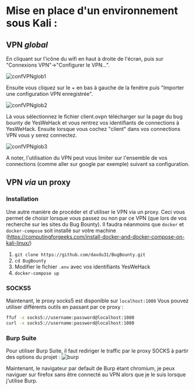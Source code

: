 # Mise en place d'un environnement sous Kali :

## VPN *global*

En cliquant sur l'icône du wifi en haut à droite de l'écran, puis sur "Connexions VPN"->"Configurer le VPN...".

![confVPNglob1](https://github.com/davdu31/BugBounty/assets/35230152/e9276118-f104-4f30-a212-b86507a2be02)

Ensuite vous cliquez sur le + en bas à gauche de la fenêtre puis "Importer une configuration VPN enregistrée".

![confVPNglob2](https://github.com/davdu31/BugBounty/assets/35230152/14982205-c064-4723-bc9a-0f9a1d290ad5)

Là vous sélectionnez le fichier client.ovpn télécharger sur la page du bug bounty de YesWeHack et vous rentrez vos identifiants de connections à YesWeHack.
Ensuite lorsque vous cochez "client" dans vos connections VPN vous y serez connectez.

![confVPNglob3](https://github.com/davdu31/BugBounty/assets/35230152/b51f4176-6d28-4d9e-9fd4-623abb9d100d)

A noter, l'utilisation du VPN peut vous limiter sur l'ensemble de vos connections (comme aller sur google par exemple) suivant sa configuration.

## VPN *via* un proxy

### Installation

Une autre manière de procéder et d'utiliser le VPN via un proxy. Ceci vous permet de choisir lorsque vous passez ou non par ce VPN (que lors de vos recherche sur les sites du Bug Bounty).
Il faudra néanmoins que `docker` et `docker-compose` soit installé sur votre machine (https://computingforgeeks.com/install-docker-and-docker-compose-on-kali-linux/)
1. `git clone https://github.com/davdu31/BugBounty.git`
2. `cd BugBounty`
3. Modifier le fichier `.env` avec vos identifiants YesWeHack
4. `docker-compose up`

### SOCKS5

Maintenant, le proxy socks5 est disponible sur `localhost:1080`
Vous pouvez utiliser différents outils en passant par ce proxy :
```bash
ffuf -x socks5://username:password@localhost:1080
curl -x socks5://username:password@localhost:1080
```

### Burp Suite
Pour utiliser Burp Suite, il faut rediriger le traffic par le proxy SOCKS à partir des options du projet :
![burp](https://github.com/davdu31/BugBounty/assets/35230152/6fede2f0-d925-43a8-895d-434aea7c1f04)

Maintenant, le navigateur par default de Burp étant chromium, je peux naviguer sur firefox sans être connecté au VPN alors que je le suis lorsque j'utilise Burp.

